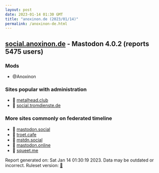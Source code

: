 ```yaml
---
layout: post
date: 2023-01-14 01:30 GMT
title: "anoxinon.de (2023/01/14)"
permalink: /anoxinon-de.html
---
```


## [social.anoxinon.de](https://social.anoxinon.de) - Mastodon 4.0.2 (reports 5475 users)

### Mods
 * @Anoxinon

### Sites popular with administration

* 🐘 [metalhead.club](/metalhead-club.html)
* 🐘 [social.tromdienste.de](/social-tromdienste-de.html)

### More sites commonly on federated timeline

* 🐘 [mastodon.social](/mastodon-social.html)
* 🐘 [troet.cafe](/troet-cafe.html)
* 🐘 [mstdn.social](/mstdn-social.html)
* 🐘 [mastodon.online](/mastodon-online.html)
* 🐘 [squeet.me](/squeet-me.html)

Report generated on: Sat Jan 14 01:30:19 2023. Data may be outdated or incorrect.
Ruleset version: [🧁](/version-cupcake)
